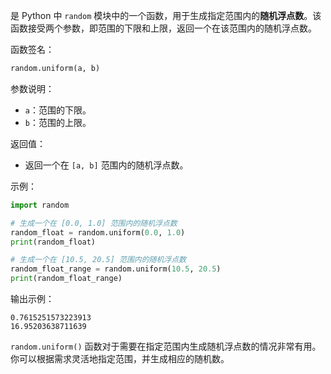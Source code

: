 是 Python 中 `random` 模块中的一个函数，用于生成指定范围内的**随机浮点数**。该函数接受两个参数，即范围的下限和上限，返回一个在该范围内的随机浮点数。

函数签名：
```python
random.uniform(a, b)
```

参数说明：
- `a`：范围的下限。
- `b`：范围的上限。

返回值：
- 返回一个在 `[a, b]` 范围内的随机浮点数。

示例：
```python
import random

# 生成一个在 [0.0, 1.0] 范围内的随机浮点数
random_float = random.uniform(0.0, 1.0)
print(random_float)

# 生成一个在 [10.5, 20.5] 范围内的随机浮点数
random_float_range = random.uniform(10.5, 20.5)
print(random_float_range)
```

输出示例：
```
0.7615251573223913
16.95203638711639
```

`random.uniform()` 函数对于需要在指定范围内生成随机浮点数的情况非常有用。你可以根据需求灵活地指定范围，并生成相应的随机数。